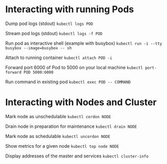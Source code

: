 # Interacting with running Pods

Dump pod logs (stdout)
`kubectl logs POD`

Stream pod logs (stdout)
`kubectl logs -f POD`

Run pod as interactive shell (example with busybox)
`kubectl run -i --tty busybox --image=busybox -- sh`

Attach to running container
`kubectl attach POD -i`

Forward port 6000 of Pod to 5000 on your local machine
`kubectl port-forward POD 5000:6000`

Run command in existing pod
`kubectl exec POD -- COMMAND`

# Interacting with Nodes and Cluster

Mark node as unschedulable
`kubectl cordon NODE`

Drain node in preparation for maintenance
`kubectl drain NODE`

Mark node as schedulable
`kubectl uncordon NODE`

Show metrics for a given node
`kubectl top node NODE`

Display addresses of the master and services
`kubectl cluster-info`